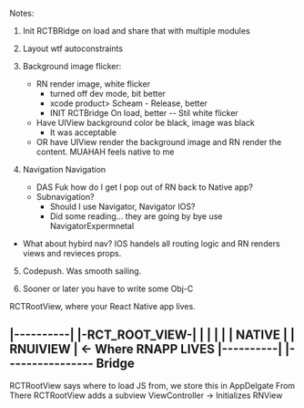 Notes:

1. Init RCTBRidge on load and share that with multiple modules
2. Layout wtf autoconstraints
3. Background image flicker:
    - RN render image, white flicker
       - turned off dev mode, bit better
       - xcode product> Scheam - Release, better
       - INIT RCTBridge On load, better
       -- Stil white flicker
    - Have UIView background color be black, image was black
      - It was acceptable
    - OR have UIView render the background image and RN render the content. MUAHAH feels native to me

4. Navigation Navigation
   - DAS Fuk how do I get I pop out of RN back to Native app?
   - Subnavigation?
      - Should I use Navigator, Navigator IOS?
      - Did some reading... they are going by bye use NavigatorExpermnetal

  - What about hybird nav? IOS handels all routing logic and RN renders views and revieces props.

5. Codepush. Was smooth sailing.

6. Sooner or later you have to write some Obj-C



RCTRootView, where your React Native app lives.

|----------|   |-RCT_ROOT_VIEW-|
|          |   |               |
| NATIVE   |   |    RNUIVIEW   |  <- Where RNAPP LIVES
|----------|   |----------------
           Bridge
 -----------------------------

RCTRootView says where to load JS from, we store this in AppDelgate
 From There RCTRootView adds a subview
 ViewController -> Initializes RNView

